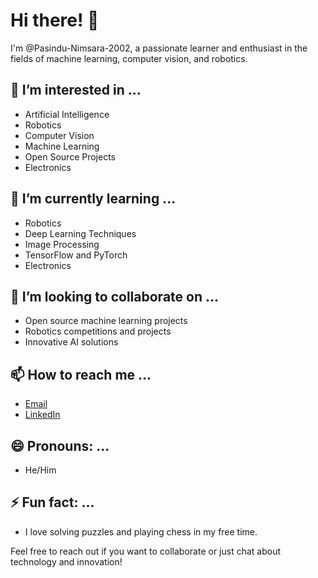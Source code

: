 # Hi there! 👋

I'm @Pasindu-Nimsara-2002, a passionate learner and enthusiast in the fields of machine learning, computer vision, and robotics.

## 👀 I’m interested in ...
- Artificial Intelligence
- Robotics
- Computer Vision
- Machine Learning
- Open Source Projects
- Electronics

## 🌱 I’m currently learning ...
- Robotics
- Deep Learning Techniques
- Image Processing
- TensorFlow and PyTorch
- Electronics

## 💞️ I’m looking to collaborate on ...
- Open source machine learning projects
- Robotics competitions and projects
- Innovative AI solutions

## 📫 How to reach me ...
- [Email](mailto:pasindunk2002@gmail.com)
- [LinkedIn](https://www.linkedin.com/in/pasindu-nimsara-829020287)

## 😄 Pronouns: ...
- He/Him

## ⚡ Fun fact: ...
- I love solving puzzles and playing chess in my free time.

Feel free to reach out if you want to collaborate or just chat about technology and innovation!


<!---
Pasindu-Nimsara-2002/Pasindu-Nimsara-2002 is a ✨ special ✨ repository because its `README.md` (this file) appears on your GitHub profile.
You can click the Preview link to take a look at your changes.
--->

